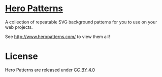 # [Hero Patterns](http://www.heropatterns.com/)

A collection of repeatable SVG background patterns for you to use on your web projects.

See http://www.heropatterns.com/ to view them all!

# License

Hero Patterns are released under [CC BY 4.0](https://creativecommons.org/licenses/by/4.0/)
